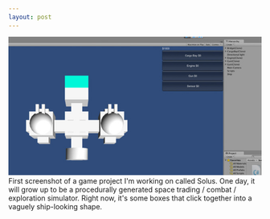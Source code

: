 ```yaml
---
layout: post
---
```

<a href="/images/blog/original/solus-wip-2013-5-1.jpg" rel="shadowbox"><img src="/images/blog/thumbnails/solus-wip-2013-5-1.jpg"></a>
First screenshot of a game project I'm working on called Solus. One day, it will grow up to be a procedurally generated space trading / combat / exploration simulator. Right now, it's some boxes that click together into a vaguely ship-looking shape.
